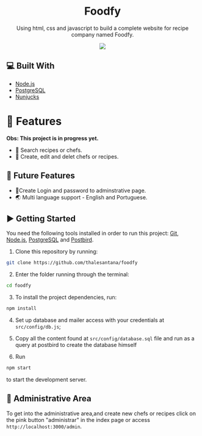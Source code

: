 <h1 align="center">Foodfy</h1>

<p align="center">Using html, css and javascript to build a complete website for recipe company named Foodfy.</p>

<p align="center" >
  <img src="https://i.picasion.com/pic90/d65a2a1032a5af47782f5a54d75907ac.gif" />
</p>

## :computer: Built With
- [Node.js](https://nodejs.org/en/)
- [PostgreSQL](https://www.postgresql.org/)
- [Nunjucks](https://mozilla.github.io/nunjucks/)

# :rocket: Features

**Obs: This project is in progress yet.**
* 🔎 Search recipes or chefs.
* 🔧 Create, edit and delet chefs or recipes.
##  🔭 Future Features
* 🔐Create Login and password to adminstrative page.
* 🌏 Multi language support - English and Portuguese.

## :arrow_forward: Getting Started
You need the following tools installed in order to run this project: [Git](https://git-scm.com/), [Node.js](https://nodejs.org/en/), [PostgreSQL](https://www.postgresql.org/) and [Postbird](https://www.electronjs.org/apps/postbird).

1. Clone this repository by running: <br> 
```bash 
git clone https://github.com/thalesantana/foodfy
 ``` 
2. Enter the folder running through the terminal: 
```bash 
cd foodfy
 ``` 
3. To install the project dependencies, run:
```bash 
npm install
 ```  
4. Set up database and mailer access with your credentials at `src/config/db.js`;

5. Copy all the content found at `src/config/database.sql` file and run as a query at postbird to create the database himself

6. Run 
```bash 
npm start
 ``` 
to start the development server.

## :key: Administrative Area
To get into the administrative area,and create new chefs or recipes click on the pink button "administrar" in the index page or access `http://localhost:3000/admin`.


